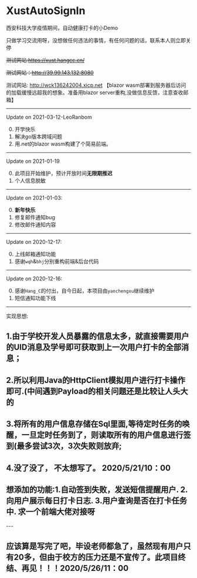 # XustAutoSignIn
西安科技大学疫情期间，自动健康打卡的小Demo

只做学习交流用呀，没想做任何违法的事情，有任何问题的话，联系本人则立即关停

~~测试网站:https://xust.hangcc.cn/~~

~~测试网站：http://39.99.143.132:8080~~

测试网站: http://wck136242004.xicp.net     【blazor wasm部署到服务器后访问的加载缓慢远超我的想象。准备用blazor server重构,没做信息反馈，注意查收邮箱】

---

Update on 2021-03-12-LeoRanbom

0. 开学快乐
1. 解决go版本跨域问题
2. 用.net的blazor wasm构建了个简易前端。



---

Update on 2021-01-19

0. 此项目开始维护，预计开放时间**无限期推迟**
1. 个人信息脱敏



---

Update on 2021-01-03:

0. **新年快乐**
1. 修复邮件通知bug
2. 修改邮件通知内容

---


Update on 2020-12-17:

0. 上线邮箱通知功能
1. 感谢`wqh`&`bhj`分别重构前端&后台代码

---

Update on 2020-12-16:

0. 感谢`Hang_C`的付出，自今日起，本项目由`yanchengxu`继续维护
1. 短信通知功能下线

---

实现思想:
<h2>1.由于学校开发人员暴露的信息太多，就直接需要用户的UID消息及学号即可获取到上一次用户打卡的全部消息；<h2>
<h2>2.所以利用Java的HttpClient模拟用户进行打卡操作即可.(中间遇到Payload的相关问题还是比较让人头大的<h2>
<h2>3.将所有的用户信息存储在Sql里面,等待定时任务的唤醒，一旦定时任务到了，则读取所有的用户信息进行签到(最多尝试3次，3次失败则放弃;</h2>
<h2>4.没了没了， 不太想写了。 2020/5/21/10：00</h2>
<h2>想添加的功能:1.自动签到失败，发送短信提醒用户. 2.向用户展示每日打卡日志. 3.用户查询是否在打卡任务中. 求一个前端大佬对接呀</h2>
---

<h2>应该算是写完了吧，毕设老师都急了，虽然现有用户只有20多，但由于校方的压力还是不宣传了。此项目终结、再见！！！2020/5/26/11：00</h2>

